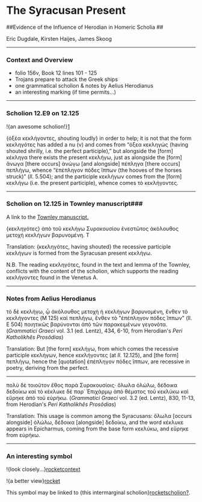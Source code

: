 # The Syracusan Present #
##Evidence of the Influence of Herodian in Homeric Scholia ##

Eric Dugdale, Kirsten Haijes, James Skoog

---

### Context and Overview ###

-   folio 156v, Book 12 lines 101 - 125
-   Trojans prepare to attack the Greek ships
-   one grammatical scholion & notes by Aelius Herodianus
-   an interesting marking (if time permits...)

---

### Scholion 12.E9 on 12.125 ###

!{an awesome
scholion!}[1]

{ὀξέα κεκλήγοντες, shouting loudly} in order to help; it is not that the form κεκληγότες has added a nu (ν) and comes from “ὀξεα κεκληγώς (having shouted shrilly, i.e. the perfect participle),” but alongside the [form] κέκληγα there exists the present κεκλήγω, just as alongside the [form] ἄνωγα [there occurs] ἀνώγω [and alongside] πέπληγα [there occurs] πεπλήγω, whence “ἐπέπληγον πόδες ἵππων (the hooves of the horses struck)” (*Il*. 5.504); and the participle κεκλήγων comes from the [form] κεκλήγω (i.e. the present participle), whence comes τὸ κεκλήγοντες.

---

### Scholion on 12.125 in Townley manuscript###

A link to the [Townley manuscript.][Townley]

{κεκληγότες} ἀπὸ τοῦ κεκλήγω Συρακουσίου ἐνεστῶτος ἀκόλουθος μετοχὴ κεκλήγων βαρυνομένη. T

Translation: {κεκληγότες, having shouted} the recessive participle κεκλήγων is formed from the Syracusan present κεκλήγω.

N.B. The reading κεκληγότες, found in the text and lemma of the Townley, conflicts with the content of the scholion, which supports the reading κεκλήγοντες found in the Venetus A.

---

### Notes from Aelius Herodianus ###

τὸ δὲ κεκλήγω, ᾦ ἀκόλουθος μετοχὴ ἡ κεκλήγων βαρυνομένη, ἔνθεν τὸ κεκλήγοντες (M 125) καὶ πεπλήγω, ἔνθεν τὸ "ἐπέπληγον πόδες ἵππων" (Il. E 504) ποιητικῶς βαρύνονται ἀπὸ τῶν παρακειμένων γεγονότα. 
(*Grammatici Graeci* vol. 3.1 (ed. Lentz), 434, 6-10, from Herodian's *Peri Katholikhês Prosôdias*)


Translation: But [the form] κεκλήγω, from which comes the recessive participle κεκλήγων, hence κεκλήγοντες  (at *Il.* 12.125), and [the form] πεπλήγω, hence the [quotation] ἐπέπληγον πόδες ἵππων, are recessive in poetry, deriving from the perfect.


---

πολὺ δὲ τοιοῦτον ἔθος παρὰ Συρακουσίοις· ὄλωλα ὀλώλω, δέδοικα δεδοίκω καὶ τὸ κέκλυκε δὲ παρ᾽ Ἐπιχάρμῳ ἀπὸ θέματος τοῦ κεκλύκω καὶ εὕρηκε ἀπὸ τοῦ εὑρήκω. (*Grammatici Graeci* vol. 3.2 (ed. Lentz), 830, 11-13, from Herodian's *Peri Katholikhês Prosôdias*)

Translation: This usage is common among the Syracusans: ὄλωλα [occurs alongside] ὀλώλω, δέδοικα [alongside] δεδοίκω, and the word κέκλυκε appears in Epicharmus, coming from the base form κεκλύκω, and εὕρηκε from εὑρήκω.

---

### An interesting symbol ###


!{look closely...}[rocketcontext]

!{a better view}[rocket]

This symbol may be linked to {this intermarginal scholion}[rocketscholion?].






[1]: urn:cite:hmt:vaimg.VA156VN-0658@0.2781,0.7274,0.6697,0.0532

[rocketcontext]:urn:cite:hmt:vaimg.VA156VN-0658@0.4272,0.2882,0.4739,0.0919

[rocket]: urn:cite:hmt:vaimg.VA156VN-0658@0.7403,0.2898,0.0334,0.0202

[rocketscholion?]: urn:cite:hmt:vaimg.VA156VN-0658@0.4404,0.2953,0.0661,0.0962

[Townley]: http://www.bl.uk/manuscripts/Viewer.aspx?ref=burney_ms_86_fs001r

